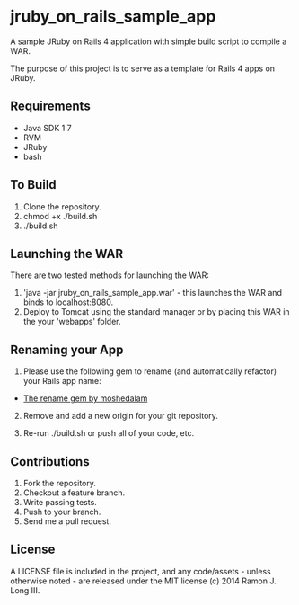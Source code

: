 jruby_on_rails_sample_app
=========================

A sample JRuby on Rails 4 application with simple build script to compile a WAR.

The purpose of this project is to serve as a template for Rails 4 apps on JRuby.

Requirements
------------

* Java SDK 1.7
* RVM
* JRuby
* bash

To Build
--------

1.  Clone the repository.
2.  chmod +x ./build.sh
3.  ./build.sh

Launching the WAR
-----------------

There are two tested methods for launching the WAR:

1.  'java -jar jruby_on_rails_sample_app.war' - this launches the WAR and binds to localhost:8080.
2.  Deploy to Tomcat using the standard manager or by placing this WAR in the your 'webapps' folder.

Renaming your App
-----------------

1.  Please use the following gem to rename (and automatically refactor) your Rails app name:

   * [The rename gem by moshedalam](https://github.com/morshedalam/rename)

2.  Remove and add a new origin for your git repository.

3.  Re-run ./build.sh or push all of your code, etc.

Contributions
-------------

1.  Fork the repository.
2.  Checkout a feature branch.
3.  Write passing tests.
4.  Push to your branch.
5.  Send me a pull request.

License
-------

A LICENSE file is included in the project, and any code/assets - unless otherwise noted - are released under the MIT license (c) 2014 Ramon J. Long III.
